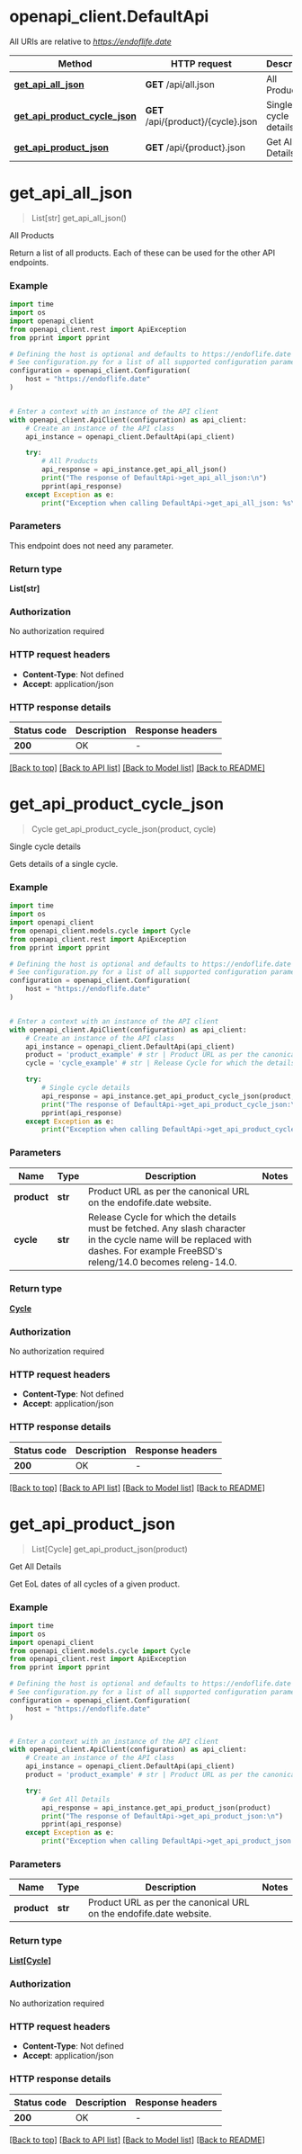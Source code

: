 # openapi_client.DefaultApi

All URIs are relative to *https://endoflife.date*

Method | HTTP request | Description
------------- | ------------- | -------------
[**get_api_all_json**](DefaultApi.md#get_api_all_json) | **GET** /api/all.json | All Products
[**get_api_product_cycle_json**](DefaultApi.md#get_api_product_cycle_json) | **GET** /api/{product}/{cycle}.json | Single cycle details
[**get_api_product_json**](DefaultApi.md#get_api_product_json) | **GET** /api/{product}.json | Get All Details


# **get_api_all_json**
> List[str] get_api_all_json()

All Products

Return a list of all products. Each of these can be used for the other API endpoints.

### Example

```python
import time
import os
import openapi_client
from openapi_client.rest import ApiException
from pprint import pprint

# Defining the host is optional and defaults to https://endoflife.date
# See configuration.py for a list of all supported configuration parameters.
configuration = openapi_client.Configuration(
    host = "https://endoflife.date"
)


# Enter a context with an instance of the API client
with openapi_client.ApiClient(configuration) as api_client:
    # Create an instance of the API class
    api_instance = openapi_client.DefaultApi(api_client)

    try:
        # All Products
        api_response = api_instance.get_api_all_json()
        print("The response of DefaultApi->get_api_all_json:\n")
        pprint(api_response)
    except Exception as e:
        print("Exception when calling DefaultApi->get_api_all_json: %s\n" % e)
```



### Parameters
This endpoint does not need any parameter.

### Return type

**List[str]**

### Authorization

No authorization required

### HTTP request headers

 - **Content-Type**: Not defined
 - **Accept**: application/json

### HTTP response details
| Status code | Description | Response headers |
|-------------|-------------|------------------|
**200** | OK |  -  |

[[Back to top]](#) [[Back to API list]](../README.md#documentation-for-api-endpoints) [[Back to Model list]](../README.md#documentation-for-models) [[Back to README]](../README.md)

# **get_api_product_cycle_json**
> Cycle get_api_product_cycle_json(product, cycle)

Single cycle details

Gets details of a single cycle.

### Example

```python
import time
import os
import openapi_client
from openapi_client.models.cycle import Cycle
from openapi_client.rest import ApiException
from pprint import pprint

# Defining the host is optional and defaults to https://endoflife.date
# See configuration.py for a list of all supported configuration parameters.
configuration = openapi_client.Configuration(
    host = "https://endoflife.date"
)


# Enter a context with an instance of the API client
with openapi_client.ApiClient(configuration) as api_client:
    # Create an instance of the API class
    api_instance = openapi_client.DefaultApi(api_client)
    product = 'product_example' # str | Product URL as per the canonical URL on the endofife.date website.
    cycle = 'cycle_example' # str | Release Cycle for which the details must be fetched. Any slash character in the cycle name will be replaced with dashes. For example FreeBSD's releng/14.0 becomes releng-14.0.

    try:
        # Single cycle details
        api_response = api_instance.get_api_product_cycle_json(product, cycle)
        print("The response of DefaultApi->get_api_product_cycle_json:\n")
        pprint(api_response)
    except Exception as e:
        print("Exception when calling DefaultApi->get_api_product_cycle_json: %s\n" % e)
```



### Parameters

Name | Type | Description  | Notes
------------- | ------------- | ------------- | -------------
 **product** | **str**| Product URL as per the canonical URL on the endofife.date website. | 
 **cycle** | **str**| Release Cycle for which the details must be fetched. Any slash character in the cycle name will be replaced with dashes. For example FreeBSD&#39;s releng/14.0 becomes releng-14.0. | 

### Return type

[**Cycle**](Cycle.md)

### Authorization

No authorization required

### HTTP request headers

 - **Content-Type**: Not defined
 - **Accept**: application/json

### HTTP response details
| Status code | Description | Response headers |
|-------------|-------------|------------------|
**200** | OK |  -  |

[[Back to top]](#) [[Back to API list]](../README.md#documentation-for-api-endpoints) [[Back to Model list]](../README.md#documentation-for-models) [[Back to README]](../README.md)

# **get_api_product_json**
> List[Cycle] get_api_product_json(product)

Get All Details

Get EoL dates of all cycles of a given product.

### Example

```python
import time
import os
import openapi_client
from openapi_client.models.cycle import Cycle
from openapi_client.rest import ApiException
from pprint import pprint

# Defining the host is optional and defaults to https://endoflife.date
# See configuration.py for a list of all supported configuration parameters.
configuration = openapi_client.Configuration(
    host = "https://endoflife.date"
)


# Enter a context with an instance of the API client
with openapi_client.ApiClient(configuration) as api_client:
    # Create an instance of the API class
    api_instance = openapi_client.DefaultApi(api_client)
    product = 'product_example' # str | Product URL as per the canonical URL on the endofife.date website.

    try:
        # Get All Details
        api_response = api_instance.get_api_product_json(product)
        print("The response of DefaultApi->get_api_product_json:\n")
        pprint(api_response)
    except Exception as e:
        print("Exception when calling DefaultApi->get_api_product_json: %s\n" % e)
```



### Parameters

Name | Type | Description  | Notes
------------- | ------------- | ------------- | -------------
 **product** | **str**| Product URL as per the canonical URL on the endofife.date website. | 

### Return type

[**List[Cycle]**](Cycle.md)

### Authorization

No authorization required

### HTTP request headers

 - **Content-Type**: Not defined
 - **Accept**: application/json

### HTTP response details
| Status code | Description | Response headers |
|-------------|-------------|------------------|
**200** | OK |  -  |

[[Back to top]](#) [[Back to API list]](../README.md#documentation-for-api-endpoints) [[Back to Model list]](../README.md#documentation-for-models) [[Back to README]](../README.md)

